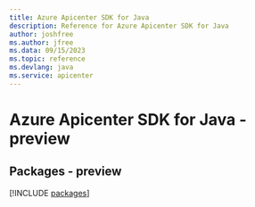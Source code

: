 ```yaml
---
title: Azure Apicenter SDK for Java
description: Reference for Azure Apicenter SDK for Java
author: joshfree
ms.author: jfree
ms.data: 09/15/2023
ms.topic: reference
ms.devlang: java
ms.service: apicenter
---
```

# Azure Apicenter SDK for Java - preview
## Packages - preview
[!INCLUDE [packages](apicenter-index.md)]
